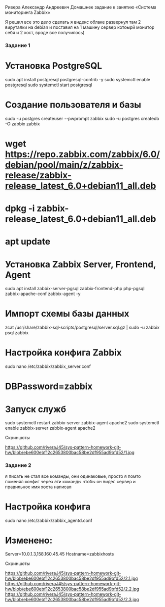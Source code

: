 Ривера Александр Андреевич Домашнее задание к занятию «Система мониторинга Zabbix»



Я решил все это дело сделать я вндекс облаке развернул там 2 вируталки на debian и поставил на 1 машину сервер котоырй монитор себя и 2 хост, вроде все получилось) 

### Задание 1
# Установка PostgreSQL
sudo apt install postgresql postgresql-contrib -y
sudo systemctl enable postgresql
sudo systemctl start postgresql

# Создание пользователя и базы
sudo -u postgres createuser --pwprompt zabbix
sudo -u postgres createdb -O zabbix zabbix

# wget https://repo.zabbix.com/zabbix/6.0/debian/pool/main/z/zabbix-release/zabbix-release_latest_6.0+debian11_all.deb
# dpkg -i zabbix-release_latest_6.0+debian11_all.deb
# apt update

# Установка Zabbix Server, Frontend, Agent
sudo apt install zabbix-server-pgsql zabbix-frontend-php php-pgsql zabbix-apache-conf zabbix-agent -y

# Импорт схемы базы данных
zcat /usr/share/zabbix-sql-scripts/postgresql/server.sql.gz | sudo -u zabbix psql zabbix

# Настройка конфига Zabbix
sudo nano /etc/zabbix/zabbix_server.conf
# DBPassword=zabbix

# Запуск служб
sudo systemctl restart zabbix-server zabbix-agent apache2
sudo systemctl enable zabbix-server zabbix-agent apache2



 Скриншоты

https://github.com/riveraJ45/sys-pattern-homework-git-hw/blob/ebe600ebf12c2653800bac58be2df955ad9bfd52/1.jpg


### Задание 2

я писать не стал все команды, они одинаковые, просто я помто поменял конфиг через эти команды чтобы он видел сервер и правильное имя хоста написал
# Настройка конфига
sudo nano /etc/zabbix/zabbix_agentd.conf
# Изменено:
Server=10.0.1.3,158.160.45.45
Hostname=zabbixhosts





Скриншоты

https://github.com/riveraJ45/sys-pattern-homework-git-hw/blob/ebe600ebf12c2653800bac58be2df955ad9bfd52/2.1.jpg
https://github.com/riveraJ45/sys-pattern-homework-git-hw/blob/ebe600ebf12c2653800bac58be2df955ad9bfd52/2.2.jpg
https://github.com/riveraJ45/sys-pattern-homework-git-hw/blob/ebe600ebf12c2653800bac58be2df955ad9bfd52/2.3.jpg